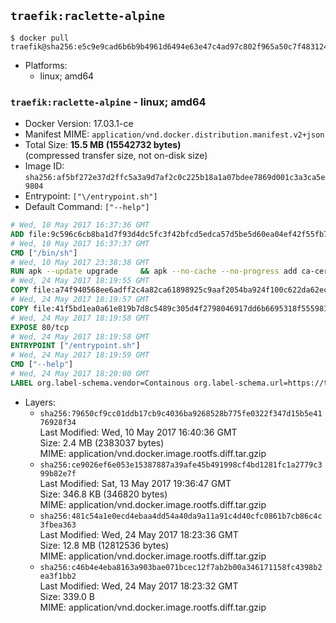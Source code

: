 ## `traefik:raclette-alpine`

```console
$ docker pull traefik@sha256:e5c9e9cad6b6b9b4961d6494e63e47c4ad97c802f965a50c7f4831240e5005e7
```

-	Platforms:
	-	linux; amd64

### `traefik:raclette-alpine` - linux; amd64

-	Docker Version: 17.03.1-ce
-	Manifest MIME: `application/vnd.docker.distribution.manifest.v2+json`
-	Total Size: **15.5 MB (15542732 bytes)**  
	(compressed transfer size, not on-disk size)
-	Image ID: `sha256:af5bf272e37d2ffc5a3a9d7af2c0c225b18a1a07bdee7869d001c3a3ca5e9804`
-	Entrypoint: `["\/entrypoint.sh"]`
-	Default Command: `["--help"]`

```dockerfile
# Wed, 10 May 2017 16:37:36 GMT
ADD file:9c596c6cb8ba1d7f93d4dc5fc3f42bfcd5edca57d5be5d60ea04ef42f55fb7a8 in / 
# Wed, 10 May 2017 16:37:37 GMT
CMD ["/bin/sh"]
# Wed, 10 May 2017 23:38:38 GMT
RUN apk --update upgrade     && apk --no-cache --no-progress add ca-certificates     && rm -rf /var/cache/apk/*
# Wed, 24 May 2017 18:19:55 GMT
COPY file:a74f940568ee6adff2c4a82ca61898925c9aaf2054ba924f100c622da62ecc0e in /usr/local/bin/ 
# Wed, 24 May 2017 18:19:57 GMT
COPY file:41f5bd1ea0a61e819b7d8c5489c305d4f2798046917dd6b6695318f555981727 in / 
# Wed, 24 May 2017 18:19:58 GMT
EXPOSE 80/tcp
# Wed, 24 May 2017 18:19:58 GMT
ENTRYPOINT ["/entrypoint.sh"]
# Wed, 24 May 2017 18:19:59 GMT
CMD ["--help"]
# Wed, 24 May 2017 18:20:00 GMT
LABEL org.label-schema.vendor=Containous org.label-schema.url=https://traefik.io org.label-schema.name=Traefik org.label-schema.description=A modern reverse-proxy org.label-schema.version=v1.3.0-rc3 org.label-schema.docker.schema-version=1.0
```

-	Layers:
	-	`sha256:79650cf9cc01ddb17cb9c4036ba9268528b775fe0322f347d15b5e4176928f34`  
		Last Modified: Wed, 10 May 2017 16:40:36 GMT  
		Size: 2.4 MB (2383037 bytes)  
		MIME: application/vnd.docker.image.rootfs.diff.tar.gzip
	-	`sha256:ce9026ef6e053e15387887a39afe45b491998cf4bd1281fc1a2779c399b82e7f`  
		Last Modified: Sat, 13 May 2017 19:36:47 GMT  
		Size: 346.8 KB (346820 bytes)  
		MIME: application/vnd.docker.image.rootfs.diff.tar.gzip
	-	`sha256:481c54a1e0ecd4ebaa4dd54a40da9a11a91c4d40cfc0861b7cb86c4c3fbea363`  
		Last Modified: Wed, 24 May 2017 18:23:36 GMT  
		Size: 12.8 MB (12812536 bytes)  
		MIME: application/vnd.docker.image.rootfs.diff.tar.gzip
	-	`sha256:c46b4e4eba8163a903bae071bcec12f7ab2b00a346171158fc4398b2ea3f1bb2`  
		Last Modified: Wed, 24 May 2017 18:23:32 GMT  
		Size: 339.0 B  
		MIME: application/vnd.docker.image.rootfs.diff.tar.gzip
